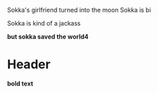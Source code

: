 Sokka's girlfriend turned into the moon
Sokka is bi

Sokka is kind of a jackass

**but sokka saved the world4**

# Header
**bold text**
